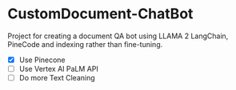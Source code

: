 # CustomDocument-ChatBot
Project for creating a document QA bot using LLAMA 2 LangChain, PineCode and indexing rather than fine-tuning.
<br>
- [x] Use Pinecone <br>
- [ ]  Use Vertex AI PaLM API <br>
- [ ]  Do more Text Cleaning  <br>
